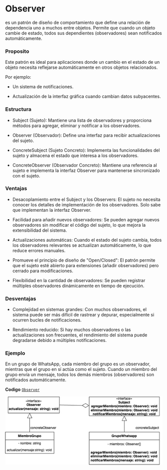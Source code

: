 # Observer
   
es un patrón de diseño de comportamiento que define una relación de dependencia uno a muchos entre objetos. Permite que cuando un objeto cambie de estado, todos sus dependientes (observadores) sean notificados automáticamente.

### Proposito

Este patrón es ideal para aplicaciones donde un cambio en el estado de un objeto necesita reflejarse automáticamente en otros objetos relacionados.

Por ejemplo:

- Un sistema de notificaciones.

- Actualización de la interfaz gráfica cuando cambian datos subyacentes.

### Estructura

- Subject (Sujeto): Mantiene una lista de observadores y proporciona métodos para agregar, eliminar y notificar a los observadores.

- Observer (Observador): Define una interfaz para recibir actualizaciones del sujeto.

- ConcreteSubject (Sujeto Concreto): Implementa las funcionalidades del sujeto y almacena el estado que interesa a los observadores.

- ConcreteObserver (Observador Concreto): Mantiene una referencia al sujeto e implementa la interfaz Observer para mantenerse sincronizado con el sujeto.

### Ventajas

- Desacoplamiento entre el Subject y los Observers: El sujeto no necesita conocer los detalles de implementación de los observadores. Solo sabe que implementan la interfaz Observer.

- Facilidad para añadir nuevos observadores: Se pueden agregar nuevos observadores sin modificar el código del sujeto, lo que mejora la extensibilidad del sistema.

- Actualizaciones automáticas: Cuando el estado del sujeto cambia, todos los observadores relevantes se actualizan automáticamente, lo que reduce errores manuales.

- Promueve el principio de diseño de "Open/Closed": El patrón permite que el sujeto esté abierto para extensiones (añadir observadores) pero cerrado para modificaciones.

- Flexibilidad en la cantidad de observadores: Se pueden registrar múltiples observadores dinámicamente en tiempo de ejecución.

### Desventajas

- Complejidad en sistemas grandes: Con muchos observadores, el sistema puede ser más difícil de rastrear y depurar, especialmente si ocurren bucles de notificaciones.

- Rendimiento reducido: Si hay muchos observadores o las actualizaciones son frecuentes, el rendimiento del sistema puede degradarse debido a múltiples notificaciones.


### Ejemplo

En un grupo de WhatsApp, cada miembro del grupo es un observador, mientras que el grupo en sí actúa como el sujeto. Cuando un miembro del grupo envía un mensaje, todos los demás miembros (observadores) son notificados automáticamente.


**Codigo** [`Observer`](./Observer.ts)

![Diagrama de clases Observer](../../assets/ObserverPattern.jpg)
